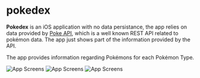 # pokedex


**Pokedex** is an iOS application with no data persistance, the app relies on data provided by [Poke API](https://pokeapi.co), which is a well known
REST API related to pokémon data. The app just shows part of the information provided by the API. 

The app provides information regarding Pokémons for each Pokémon Type.

![App Screens](https://i.imgur.com/ZjfNMGJ.png?2) ![App Screens](https://i.imgur.com/4rkw4Yq.png?1) ![App Screens](https://i.imgur.com/PDB1noC.png?1) 
